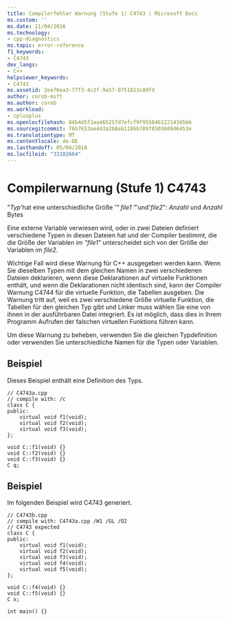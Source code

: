 ```yaml
---
title: Compilerfehler Warnung (Stufe 1) C4743 | Microsoft Docs
ms.custom: ''
ms.date: 11/04/2016
ms.technology:
- cpp-diagnostics
ms.topic: error-reference
f1_keywords:
- C4743
dev_langs:
- C++
helpviewer_keywords:
- C4743
ms.assetid: 2ee76ea3-77f3-4c2f-9a57-0751823c89fd
author: corob-msft
ms.author: corob
ms.workload:
- cplusplus
ms.openlocfilehash: 84b4d5f3aa465257d7efcf9f95584612214165b6
ms.sourcegitcommit: 76b7653ae443a2b8eb1186b789f8503609d6453e
ms.translationtype: MT
ms.contentlocale: de-DE
ms.lasthandoff: 05/04/2018
ms.locfileid: "33282664"
---
```

# <a name="compiler-warning-level-1-c4743"></a>Compilerwarnung (Stufe 1) C4743
"*Typ*'hat eine unterschiedliche Größe '*" file1 "*'und'*file2*": *Anzahl* und *Anzahl* Bytes  
  
 Eine externe Variable verwiesen wird, oder in zwei Dateien definiert verschiedene Typen in diesen Dateien hat und der Compiler bestimmt, die die Größe der Variablen im *"file1"* unterscheidet sich von der Größe der Variablen im *file2*.  
  
 Wichtige Fall wird diese Warnung für C++ ausgegeben werden kann. Wenn Sie dieselben Typen mit dem gleichen Namen in zwei verschiedenen Dateien deklarieren, wenn diese Deklarationen auf virtuelle Funktionen enthält, und wenn die Deklarationen nicht identisch sind, kann der Compiler Warnung C4744 für die virtuelle Funktion, die Tabellen ausgeben. Die Warnung tritt auf, weil es zwei verschiedene Größe virtuelle Funktion, die Tabellen für den gleichen Typ gibt und Linker muss wählen Sie eine von ihnen in der ausführbaren Datei integriert.  Es ist möglich, dass dies in Ihrem Programm Aufrufen der falschen virtuellen Funktions führen kann.  
  
 Um diese Warnung zu beheben, verwenden Sie die gleichen Typdefinition oder verwenden Sie unterschiedliche Namen für die Typen oder Variablen.  
  
## <a name="example"></a>Beispiel  
 Dieses Beispiel enthält eine Definition des Typs.  
  
```  
// C4743a.cpp  
// compile with: /c  
class C {  
public:  
    virtual void f1(void);  
    virtual void f2(void);  
    virtual void f3(void);  
};  
  
void C::f1(void) {}  
void C::f2(void) {}  
void C::f3(void) {}  
C q;  
```  
  
## <a name="example"></a>Beispiel  
 Im folgenden Beispiel wird C4743 generiert.  
  
```  
// C4743b.cpp  
// compile with: C4743a.cpp /W1 /GL /O2  
// C4743 expected  
class C {  
public:  
    virtual void f1(void);  
    virtual void f2(void);  
    virtual void f3(void);  
    virtual void f4(void);  
    virtual void f5(void);  
};  
  
void C::f4(void) {}  
void C::f5(void) {}  
C x;  
  
int main() {}   
```
